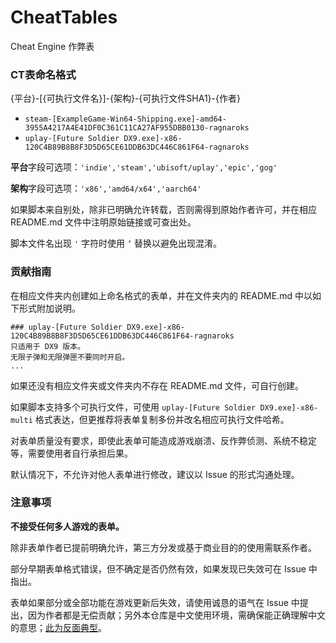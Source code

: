 # CheatTables
Cheat Engine 作弊表

### CT表命名格式
{平台}-[{可执行文件名}]-{架构}-{可执行文件SHA1}-{作者}

- `steam-[ExampleGame-Win64-Shipping.exe]-amd64-3955A4217A4E41DF0C361C11CA27AF955DBB0130-ragnaroks`
- `uplay-[Future Soldier DX9.exe]-x86-120C4B89B8B8F3D5D65CE61DDB63DC446C861F64-ragnaroks`

**平台**字段可选项：`'indie','steam','ubisoft/uplay','epic','gog'`

**架构**字段可选项：`'x86','amd64/x64','aarch64'`

如果脚本来自别处，除非已明确允许转载，否则需得到原始作者许可，并在相应 README.md 文件中注明原始链接或可查出处。

脚本文件名出现 `'` 字符时使用 `‘` 替换以避免出现混淆。

### 贡献指南
在相应文件夹内创建如上命名格式的表单，并在文件夹内的 README.md 中以如下形式附加说明。
```plain
### uplay-[Future Soldier DX9.exe]-x86-120C4B89B8B8F3D5D65CE61DDB63DC446C861F64-ragnaroks
只适用于 DX9 版本。
无限子弹和无限弹匣不要同时开启。
...
```

如果还没有相应文件夹或文件夹内不存在 README.md 文件，可自行创建。

如果脚本支持多个可执行文件，可使用 `uplay-[Future Soldier DX9.exe]-x86-multi` 格式表达，但更推荐将表单复制多份并改名相应可执行文件哈希。

对表单质量没有要求，即使此表单可能造成游戏崩溃、反作弊侦测、系统不稳定等，需要使用者自行承担后果。

默认情况下，不允许对他人表单进行修改，建议以 Issue 的形式沟通处理。

### 注意事项
**不接受任何多人游戏的表单。**

除非表单作者已提前明确允许，第三方分发或基于商业目的的使用需联系作者。

部分早期表单格式错误，但不确定是否仍然有效，如果发现已失效可在 Issue 中指出。

表单如果部分或全部功能在游戏更新后失效，请使用诚恳的语气在 Issue 中提出，因为作者都是无偿贡献；另外本仓库是中文使用环境，需确保能正确理解中文的意思；[此为反面典型](https://bbs.3dmgame.com/forum.php?mod=viewthread&tid=6097527)。